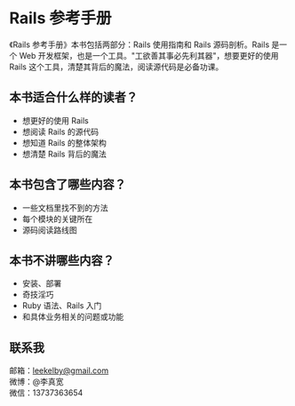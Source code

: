 # Rails 参考手册

《Rails 参考手册》本书包括两部分：Rails 使用指南和 Rails 源码剖析。Rails 是一个 Web 开发框架，也是一个工具。"工欲善其事必先利其器"，想要更好的使用 Rails 这个工具，清楚其背后的魔法，阅读源代码是必备功课。

## 本书适合什么样的读者？

- 想更好的使用 Rails
- 想阅读 Rails 的源代码
- 想知道 Rails 的整体架构
- 想清楚 Rails 背后的魔法

## 本书包含了哪些内容？

- 一些文档里找不到的方法
- 每个模块的关键所在
- 源码阅读路线图

## 本书不讲哪些内容？

- 安装、部署
- 奇技淫巧
- Ruby 语法、Rails 入门
- 和具体业务相关的问题或功能

## 联系我

邮箱：leekelby@gmail.com  
微博：@李真宽  
微信：13737363654  
